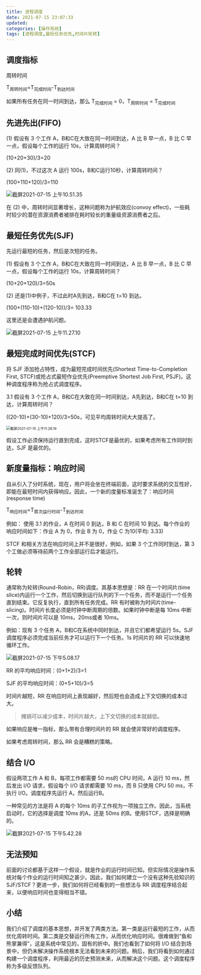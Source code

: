 ```yaml
---
title: 进程调度
date: 2021-07-15 23:07:33
updated:
categories: [操作系统]
tags: [进程调度,最短任务优先,时间片轮转]
---
```

## 调度指标

周转时间

T<sub>周转时间</sub>=T<sub>完成时间</sub>-T<sub>到达时间</sub>

如果所有任务在同一时间到达，那么 T<sub>完成时间</sub> = 0，T<sub>周转时间</sub> = T<sub>完成时间</sub>


## 先进先出(FIFO)

(1) 假设有 3 个工作 A，B和C在大致在同一时间到达，A 比 B 早一点，B 比 C 早一点，假设每个工作的运行 10s，计算周转时间？
<!-- more -->
(10+20+30)/3=20



(2) 同(1)，不过这次 A 运行 100s，B和C运行10秒，计算周转时间？

(100+110+120)/3=110

![截屏2021-07-15 上午10.51.35](https://wangjun-1257394474.cos.ap-beijing.myqcloud.com/uPic/%E6%88%AA%E5%B1%8F2021-07-15%20%E4%B8%8A%E5%8D%8810.51.35.png)





在 (2) 中，周转时间显著增长，这种问题称为护航效应(convoy effect)，一些耗时较少的潜在资源消费者被排在耗时较长的重量级资源消费者之后。



## 最短任务优先(SJF)

先运行最短的任务，然后是次短的任务。

(1) 假设有 3 个工作 A，B和C在大致在同一时间到达，A 比 B 早一点，B 比 C 早一点，假设每个工作的运行 10s，计算周转时间？

(10+20+120)/3=50s



(2) 还是(1)中例子，不过此时A先到达，B和C在 t=10 到达。

(100+(110-10)+(120-10))/3= 103.33

这里还是会遭遇护航问题。

![截屏2021-07-15 上午11.27.10](https://wangjun-1257394474.cos.ap-beijing.myqcloud.com/uPic/%E6%88%AA%E5%B1%8F2021-07-15%20%E4%B8%8A%E5%8D%8811.27.10.png)



## 最短完成时间优先(STCF)

将 SJF 添加抢占特性，成为最短完成时间优先(Shortest Time-to-Completion First, STCF)或抢占式最短作业优先(Preemptive Shortest Job First, PSJF)。这种调度程序称为抢占式调度程序。

3.1 假设有 3 个工作 A，B和C在大致在同一时间到达，A先到达，B和C在 t=10 到达，计算周转时间？

((20-10)+(30-10)+120)/3=50s，可见平均周转时间大大提高了。

<img src="https://wangjun-1257394474.cos.ap-beijing.myqcloud.com/uPic/%E6%88%AA%E5%B1%8F2021-07-15%20%E4%B8%8A%E5%8D%8811.28.19.png" alt="截屏2021-07-15 上午11.28.19" style="zoom:67%;" />



假设工作必须保持运行直到完成，这时STCF是最优的，如果考虑所有工作同时到达，SJF 是最优的。



## 新度量指标：响应时间

自从引入了分时系统，现在，用户将会坐在终端前面，这时要求系统的交互性好，即能在最短时间内获得响应。因此，一个新的度量标准诞生了：响应时间(response time)

T<sub>响应时间</sub>=T<sub>首次运行时间</sub>-T<sub>到达时间</sub>

例如： 使用 3.1 的作业，A 在时间 0 到达，B 和 C 在时间 10 到达。每个作业的响应时间如下：作业 A 为 0，作业 B 为 0，作业 C 为10(平均: 3.33)

STCF 和相关方法在响应时间上并不是很好，例如，如果 3 个工作同时到达，第 3 个工做必须等待前两个工作全部运行后才能运行。



## 轮转

通常称为轮转(Round-Robin，RR)调度。其基本思想是：RR 在一个时间片(time slice)内运行一个工作，然后切换到运行队列的下一个任务，而不是运行一个任务直到结束。它反复执行，直到所有任务完成。RR 有时被称为时间片(time-slicing)。时间片长度必须是时钟中断周期的倍数。如果时钟中断是每 10ms 中断一次，则时间片可以是 10ms，20ms或者 10ms。

例如：现有 3 个任务 A，B和C在系统中同时到达，并且它们都希望运行 5s。SJF 调度程序必须完成当前任务才可以运行下一个任务。1s 时间片的 RR 可以快速地循环工作。

![截屏2021-07-15 下午5.08.17](https://wangjun-1257394474.cos.ap-beijing.myqcloud.com/uPic/%E6%88%AA%E5%B1%8F2021-07-15%20%E4%B8%8B%E5%8D%885.08.17.png)



RR 的平均响应时间：(0+1+2)/3=1 

SJF 的平均响应时间：(0+5+10)/3=5

时间片越短，RR 在响应时间上表现越好，然后短也会造成上下文切换的成本过大。

> 摊销可以减少成本，时间片越大，上下文切换的成本就越低。

如果响应是唯一指标，那么带有合理时间片的 RR 就会使非常好的调度程序。

如果考虑周转时间，那么 RR 会是糟糕的策略。



## 结合 I/O

假设两项工作 A 和 B，每项工作都需要 50 ms的 CPU 时间，A 运行 10 ms，然后发出 I/O 请求，假设每个 I/O 请求都需要 10 ms，而 B 只使用 CPU 50 ms，不执行 I/O。调度程序先运行 A，然后运行B。

一种常见的方法是将 A 的每个 10ms 的子工作视为一项独立工作。因此，当系统启动时，它的选择是调度 10ms 的A，还是 50ms 的B。使用STCF，选择是明确的。

![截屏2021-07-15 下午5.42.28](https://wangjun-1257394474.cos.ap-beijing.myqcloud.com/uPic/%E6%88%AA%E5%B1%8F2021-07-15%20%E4%B8%8B%E5%8D%885.42.28.png)



## 无法预知

前面的讨论都基于这样一个假设，就是作业的运行时间已知。但实际情况是操作系统对每个作业的运行时间知之甚少。因此，我们如何建立一个没有这种先验知识的 SJF/STCF？更进一步，我们如何将已经看到的一些想法与 RR 调度程序结合起来，以便响应时间也变得相当不错。



## 小结

我们介绍了调度的基本思想，并开发了两类方法。第一类是运行最短的工作，从而优化周转时间。第二类是交替运行所有工作，从而优化响应时间。很难做到“鱼和熊掌兼得”，这是系统中常见的，固有的折中。我们也看到了如何将 I/O 结合到场景中，但仍未解决操作系统根本无法看到未来的问题。稍后，我们将看到如何通过构建一个调度程序，利用最近的历史预测未来，从而解决这个问题。这个调度程序称为多级反馈队列。

